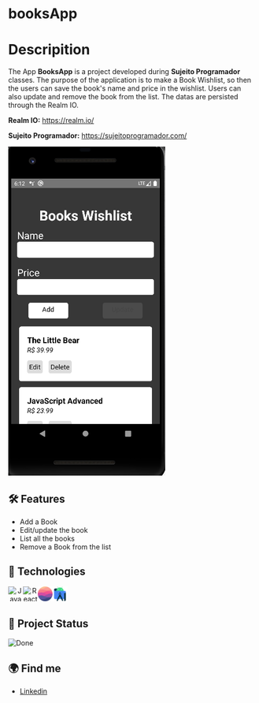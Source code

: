 # booksApp

# Descripition 

The App **BooksApp** is a project developed during **Sujeito Programador** classes. The purpose of the application is to make a Book Wishlist, so then the users can save the book's name and price in the wishlist. Users can also update and remove the book from the list. The datas are persisted through the Realm IO.

**Realm IO:**
https://realm.io/

**Sujeito Programador:**
https://sujeitoprogramador.com/

![Home](https://github.com/jpllopes96/booksApp/blob/master/src/assets/booksApp.png)


## 🛠️ Features

- Add a Book
- Edit/update the book
- List all the books
- Remove a Book from the list

## 📡 Technologies 

<div align="center"> 
<img align="left" alt="Javascript" height="30" width="30" src="https://cdn.jsdelivr.net/gh/devicons/devicon/icons/javascript/javascript-original.svg">
<img align="left" alt="React" height="30" width="30" src="https://cdn.jsdelivr.net/gh/devicons/devicon/icons/react/react-original.svg">
<img align="left" alt="Realm" height="30" width="30" src="./src/assets/realm.svg">
  
<img align="left" alt="Android Studio" height="30" width="30" src="https://github.com/devicons/devicon/blob/master/icons/androidstudio/androidstudio-original.svg">
  
</div>
<br/><br/>

## 🔎 Project Status 

![Done](https://img.shields.io/badge/Status-Done-brightgreen)

## 🌍 Find me


- [Linkedin](https://www.linkedin.com/in/joao-lopes-071026198/)

